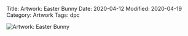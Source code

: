Title: Artwork: Easter Bunny
Date: 2020-04-12
Modified: 2020-04-19
Category: Artwork
Tags: dpc

![Artwork: Easter Bunny]({static}/images/artwork/2020-04-12-dpc-artwork.jpg)

